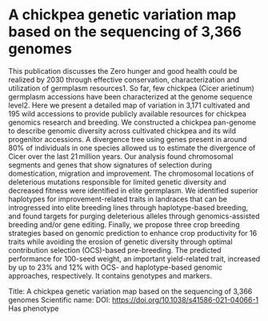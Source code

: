 # A chickpea genetic variation map based on the sequencing of 3,366 genomes

This publication discusses the Zero hunger and good health could be realized by 2030 through effective conservation, characterization and utilization of germplasm resources1. So far, few chickpea (Cicer arietinum) germplasm accessions have been characterized at the genome sequence level2. Here we present a detailed map of variation in 3,171 cultivated and 195 wild accessions to provide publicly available resources for chickpea genomics research and breeding. We constructed a chickpea pan-genome to describe genomic diversity across cultivated chickpea and its wild progenitor accessions. A divergence tree using genes present in around 80% of individuals in one species allowed us to estimate the divergence of Cicer over the last 21 million years. Our analysis found chromosomal segments and genes that show signatures of selection during domestication, migration and improvement. The chromosomal locations of deleterious mutations responsible for limited genetic diversity and decreased fitness were identified in elite germplasm. We identified superior haplotypes for improvement-related traits in landraces that can be introgressed into elite breeding lines through haplotype-based breeding, and found targets for purging deleterious alleles through genomics-assisted breeding and/or gene editing. Finally, we propose three crop breeding strategies based on genomic prediction to enhance crop productivity for 16 traits while avoiding the erosion of genetic diversity through optimal contribution selection (OCS)-based pre-breeding. The predicted performance for 100-seed weight, an important yield-related trait, increased by up to 23% and 12% with OCS- and haplotype-based genomic approaches, respectively.
It contains  genotypes and  markers.

Title: A chickpea genetic variation map based on the sequencing of 3,366 genomes
Scientific name: 
DOI: https://doi.org/10.1038/s41586-021-04066-1
Has phenotype 

